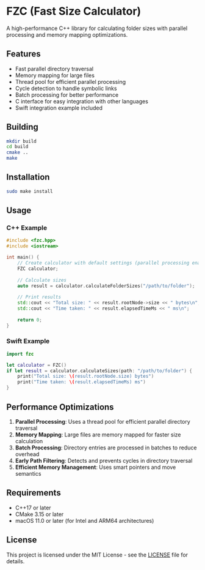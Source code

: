 # FZC (Fast Size Calculator)

A high-performance C++ library for calculating folder sizes with parallel processing and memory mapping optimizations.

## Features

- Fast parallel directory traversal
- Memory mapping for large files
- Thread pool for efficient parallel processing
- Cycle detection to handle symbolic links
- Batch processing for better performance
- C interface for easy integration with other languages
- Swift integration example included

## Building

```bash
mkdir build
cd build
cmake ..
make
```

## Installation

```bash
sudo make install
```

## Usage

### C++ Example

```cpp
#include <fzc.hpp>
#include <iostream>

int main() {
    // Create calculator with default settings (parallel processing enabled)
    FZC calculator;
    
    // Calculate sizes
    auto result = calculator.calculateFolderSizes("/path/to/folder");
    
    // Print results
    std::cout << "Total size: " << result.rootNode->size << " bytes\n";
    std::cout << "Time taken: " << result.elapsedTimeMs << " ms\n";
    
    return 0;
}
```

### Swift Example

```swift
import fzc

let calculator = FZC()
if let result = calculator.calculateSizes(path: "/path/to/folder") {
    print("Total size: \(result.rootNode.size) bytes")
    print("Time taken: \(result.elapsedTimeMs) ms")
}
```

## Performance Optimizations

1. **Parallel Processing**: Uses a thread pool for efficient parallel directory traversal
2. **Memory Mapping**: Large files are memory mapped for faster size calculation
3. **Batch Processing**: Directory entries are processed in batches to reduce overhead
4. **Early Path Filtering**: Detects and prevents cycles in directory traversal
5. **Efficient Memory Management**: Uses smart pointers and move semantics

## Requirements

- C++17 or later
- CMake 3.15 or later
- macOS 11.0 or later (for Intel and ARM64 architectures)

## License

This project is licensed under the MIT License - see the [LICENSE](./LICENSE) file for details.
